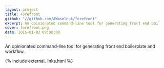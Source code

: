 ```yaml
---
layout: project
title: Forefront
github: "//github.com/AWaselnuk/forefront"
excerpt: An opinionated command-line tool for generating front end boilerplate and workflow.
cover: forefront.png
date: 2015-01-02 09:00:00
---
```


An opinionated command-line tool for generating front end boilerplate and workflow.

{% include external_links.html %}
